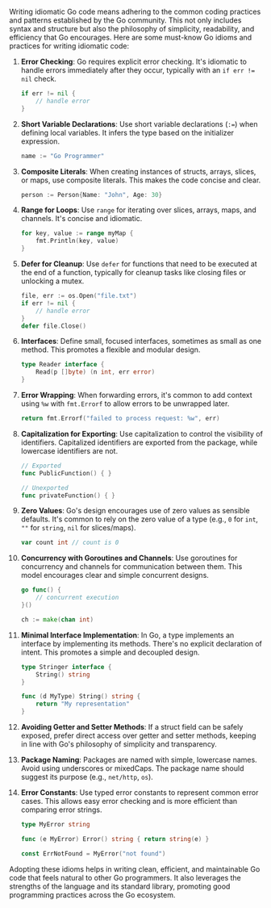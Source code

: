 Writing idiomatic Go code means adhering to the common coding practices and patterns established by the Go community. This not only includes syntax and structure but also the philosophy of simplicity, readability, and efficiency that Go encourages. Here are some must-know Go idioms and practices for writing idiomatic code:

1. **Error Checking**: Go requires explicit error checking. It's idiomatic to handle errors immediately after they occur, typically with an `if err != nil` check.

    ```go
    if err != nil {
        // handle error
    }
    ```

2. **Short Variable Declarations**: Use short variable declarations (`:=`) when defining local variables. It infers the type based on the initializer expression.

    ```go
    name := "Go Programmer"
    ```

3. **Composite Literals**: When creating instances of structs, arrays, slices, or maps, use composite literals. This makes the code concise and clear.

    ```go
    person := Person{Name: "John", Age: 30}
    ```

4. **Range for Loops**: Use `range` for iterating over slices, arrays, maps, and channels. It's concise and idiomatic.

    ```go
    for key, value := range myMap {
        fmt.Println(key, value)
    }
    ```

5. **Defer for Cleanup**: Use `defer` for functions that need to be executed at the end of a function, typically for cleanup tasks like closing files or unlocking a mutex.

    ```go
    file, err := os.Open("file.txt")
    if err != nil {
        // handle error
    }
    defer file.Close()
    ```

6. **Interfaces**: Define small, focused interfaces, sometimes as small as one method. This promotes a flexible and modular design.

    ```go
    type Reader interface {
        Read(p []byte) (n int, err error)
    }
    ```

7. **Error Wrapping**: When forwarding errors, it's common to add context using `%w` with `fmt.Errorf` to allow errors to be unwrapped later.

    ```go
    return fmt.Errorf("failed to process request: %w", err)
    ```

8. **Capitalization for Exporting**: Use capitalization to control the visibility of identifiers. Capitalized identifiers are exported from the package, while lowercase identifiers are not.

    ```go
    // Exported
    func PublicFunction() { }

    // Unexported
    func privateFunction() { }
    ```

9. **Zero Values**: Go's design encourages use of zero values as sensible defaults. It's common to rely on the zero value of a type (e.g., `0` for `int`, `""` for `string`, `nil` for slices/maps).

    ```go
    var count int // count is 0
    ```

10. **Concurrency with Goroutines and Channels**: Use goroutines for concurrency and channels for communication between them. This model encourages clear and simple concurrent designs.

    ```go
    go func() {
        // concurrent execution
    }()
    ```

    ```go
    ch := make(chan int)
    ```

11. **Minimal Interface Implementation**: In Go, a type implements an interface by implementing its methods. There's no explicit declaration of intent. This promotes a simple and decoupled design.

    ```go
    type Stringer interface {
        String() string
    }

    func (d MyType) String() string {
        return "My representation"
    }
    ```

12. **Avoiding Getter and Setter Methods**: If a struct field can be safely exposed, prefer direct access over getter and setter methods, keeping in line with Go's philosophy of simplicity and transparency.

13. **Package Naming**: Packages are named with simple, lowercase names. Avoid using underscores or mixedCaps. The package name should suggest its purpose (e.g., `net/http`, `os`).

14. **Error Constants**: Use typed error constants to represent common error cases. This allows easy error checking and is more efficient than comparing error strings.

    ```go
    type MyError string

    func (e MyError) Error() string { return string(e) }

    const ErrNotFound = MyError("not found")
    ```

Adopting these idioms helps in writing clean, efficient, and maintainable Go code that feels natural to other Go programmers. It also leverages the strengths of the language and its standard library, promoting good programming practices across the Go ecosystem.